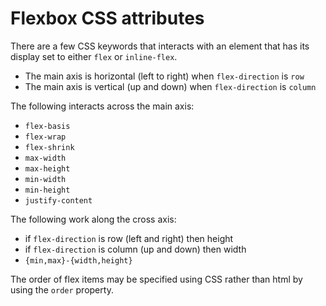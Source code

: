 # Flexbox CSS attributes

There are a few CSS keywords that interacts with an element that has its display set to either `flex` or `inline-flex`.

- The main axis is horizontal (left to right) when `flex-direction` is `row`
- The main axis is vertical (up and down) when `flex-direction` is `column`

The following interacts across the main axis:

- `flex-basis`
- `flex-wrap`
- `flex-shrink`
- `max-width`
- `max-height`
- `min-width`
- `min-height`
- `justify-content`

The following work along the cross axis:

- if `flex-direction` is row (left and right) then height
- if `flex-direction` is column (up and down) then width
- `{min,max}-{width,height}`

The order of flex items may be specified using CSS rather than html by using the `order` property.
